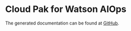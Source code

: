 
# Cloud Pak for Watson AIOps

The generated documentation can be found at [GitHub](https://cp4wa.github.io/html/index.html).